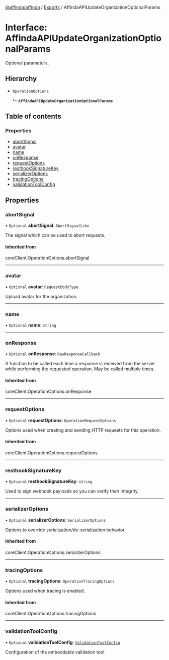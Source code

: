[@affinda/affinda](../README.md) / [Exports](../modules.md) / AffindaAPIUpdateOrganizationOptionalParams

# Interface: AffindaAPIUpdateOrganizationOptionalParams

Optional parameters.

## Hierarchy

- `OperationOptions`

  ↳ **`AffindaAPIUpdateOrganizationOptionalParams`**

## Table of contents

### Properties

- [abortSignal](AffindaAPIUpdateOrganizationOptionalParams.md#abortsignal)
- [avatar](AffindaAPIUpdateOrganizationOptionalParams.md#avatar)
- [name](AffindaAPIUpdateOrganizationOptionalParams.md#name)
- [onResponse](AffindaAPIUpdateOrganizationOptionalParams.md#onresponse)
- [requestOptions](AffindaAPIUpdateOrganizationOptionalParams.md#requestoptions)
- [resthookSignatureKey](AffindaAPIUpdateOrganizationOptionalParams.md#resthooksignaturekey)
- [serializerOptions](AffindaAPIUpdateOrganizationOptionalParams.md#serializeroptions)
- [tracingOptions](AffindaAPIUpdateOrganizationOptionalParams.md#tracingoptions)
- [validationToolConfig](AffindaAPIUpdateOrganizationOptionalParams.md#validationtoolconfig)

## Properties

### abortSignal

• `Optional` **abortSignal**: `AbortSignalLike`

The signal which can be used to abort requests.

#### Inherited from

coreClient.OperationOptions.abortSignal

___

### avatar

• `Optional` **avatar**: `RequestBodyType`

Upload avatar for the organization.

___

### name

• `Optional` **name**: `string`

___

### onResponse

• `Optional` **onResponse**: `RawResponseCallback`

A function to be called each time a response is received from the server
while performing the requested operation.
May be called multiple times.

#### Inherited from

coreClient.OperationOptions.onResponse

___

### requestOptions

• `Optional` **requestOptions**: `OperationRequestOptions`

Options used when creating and sending HTTP requests for this operation.

#### Inherited from

coreClient.OperationOptions.requestOptions

___

### resthookSignatureKey

• `Optional` **resthookSignatureKey**: `string`

Used to sign webhook payloads so you can verify their integrity.

___

### serializerOptions

• `Optional` **serializerOptions**: `SerializerOptions`

Options to override serialization/de-serialization behavior.

#### Inherited from

coreClient.OperationOptions.serializerOptions

___

### tracingOptions

• `Optional` **tracingOptions**: `OperationTracingOptions`

Options used when tracing is enabled.

#### Inherited from

coreClient.OperationOptions.tracingOptions

___

### validationToolConfig

• `Optional` **validationToolConfig**: [`ValidationToolConfig`](ValidationToolConfig.md)

Configuration of the embeddable validation tool.
